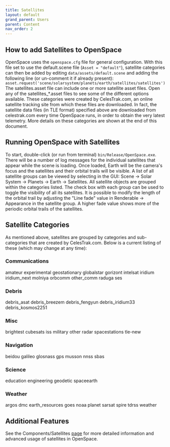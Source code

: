 ```yaml
---
title: Satellites
layout: default
grand_parent: Users
parent: Content
nav_order: 2
---
```


## How to add Satellites to OpenSpace
OpenSpace uses the `openspace.cfg` file for general configuration. With this file set to use the default.scene file (`Asset = "default"`), satellite categories can then be added by editing `data/assets/default.scene` and adding the following line (or un-comment it if already present):
`asset.request('scene/solarsystem/planets/earth/satellites/satellites')`
The satellites.asset file can include one or more satellite asset files. Open any of the satellites\_\*.asset files to see some of the different options available. These categories were created by CelesTrak.com, an online satellite tracking site from which these files are downloaded. In fact, the satellite data files (in TLE format) specified above are downloaded from celestrak.com every time OpenSpace runs, in order to obtain the very latest telemetry. More details on these categories are shown at the end of this document.

## Running OpenSpace with Satellites
To start, double-click (or run from terminal) `bin/Release/OpenSpace.exe`. There will be a number of log messages for the individual satellites that appear while the scene is loading. Once loaded, Earth will be the camera's focus and the satellites and their orbital trails will be visible.
A list of all satellite groups can be viewed by selecting in the GUI: Scene -> Solar System -> Planets -> Earth -> Satellites. All satellite objects are grouped within the categories listed. The check box with each group can be used to toggle the visibility of all its satellites.
It is possible to modify the length of the orbital trail by adjusting the "Line fade" value in Renderable -> Appearance in the satellite group. A higher fade value shows more of the periodic orbital trails of the satellites.

## Satellite Categories
As mentioned above, satellites are grouped by categories and sub-categories that are created by CelesTrak.com. Below is a current listing of these (which may change at any time):
### Communications
amateur
experimental
geostationary
globalstar
gorizont
intelsat
iridium
iridium_next
molniya
orbcomm
other_comm
raduga
ses
### Debris
debris_asat
debris_breezem
debris_fengyun
debris_iridium33
debris_kosmos2251
### Misc
brightest
cubesats
iss
military
other
radar
spacestations
tle-new
### Navigation
beidou
galileo
glosnass
gps
musson
nnss
sbas
### Science
education
engineering
geodetic
spaceearth
### Weather
argos
dmc
earth_resources
goes
noaa
planet
sarsat
spire
tdrss
weather


## Additional Features
See the Components/Satellites [page](../../components/satellites.md) for more detailed information and advanced usage of satellites in OpenSpace.
